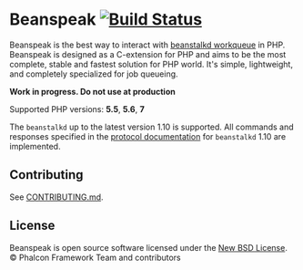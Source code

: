 # Beanspeak [![Build Status](https://travis-ci.org/phalcongelist/beanspeak.svg?branch=master)][0]

Beanspeak is the best way to interact with [beanstalkd workqueue][1] in PHP.
Beanspeak is designed as a C-extension for PHP and aims to be the most complete,
stable and fastest solution for PHP world. It's simple, lightweight, and completely
specialized for job queueing.

**Work in progress. Do not use at production**

Supported PHP versions: **5.5**, **5.6**, **7**

The `beanstalkd` up to the latest version 1.10 is supported.
All commands and responses specified in the [protocol documentation][2] for
`beanstalkd` 1.10 are implemented.

## Contributing

See [CONTRIBUTING.md](docs/CONTRIBUTING.md).

## License

Beanspeak is open source software licensed under the [New BSD License](docs/LICENSE.md).
© Phalcon Framework Team and contributors

[0]: https://travis-ci.org/phalcongelist/beanspeak
[1]: http://kr.github.io/beanstalkd/
[2]: https://github.com/kr/beanstalkd/blob/v1.10/doc/protocol.md
